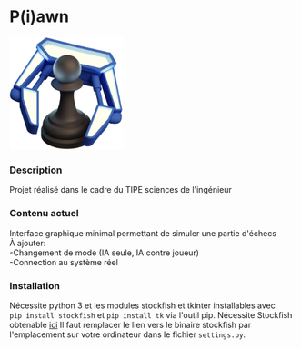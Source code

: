 # P(i)awn

<img src="logoarmgrade.png" alt="drawing" width="200"/>

### Description
Projet réalisé dans le cadre du TIPE sciences de l'ingénieur

### Contenu actuel
Interface graphique minimal permettant de simuler une partie d'échecs  
À ajouter:  
-Changement de mode (IA seule, IA contre joueur)  
-Connection au système réel

### Installation
Nécessite python 3 et les modules stockfish et tkinter
installables avec  
```pip install stockfish``` et ```pip install tk``` via l'outil pip.
Nécessite Stockfish obtenable [ici](https://stockfishchess.org/download/)
Il faut remplacer le lien vers le binaire stockfish par l'emplacement sur votre ordinateur dans le fichier `settings.py`.
